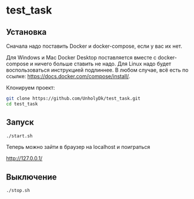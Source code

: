 # test_task

## Установка
Сначала надо поставить Docker и docker-compose, если у вас их нет.

Для Windows и Mac Docker Desktop поставляется вместе с docker-compose и ничего больше ставить не надо. Для Linux надо будет воспользоваться инструкцией подлиннее. В любом случае, всё есть по ссылке: https://docs.docker.com/compose/install/.

Клонируем проект:
```bash
git clone https://github.com/UnholyDk/test_task.git
cd test_task
```
## Запуск
```bash
./start.sh
```
Теперь можно зайти в браузер на localhost и поиграться

http://127.0.0.1/

## Выключение
```bash
./stop.sh
```
